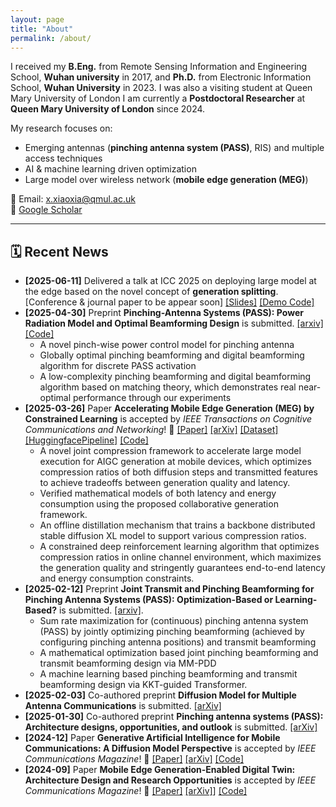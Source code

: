 ```yaml
---
layout: page
title: "About"
permalink: /about/
---
```


I received my **B.Eng.** from Remote Sensing Information and Engineering School, **Wuhan university** in 2017, and **Ph.D.** from Electronic Information School, **Wuhan University** in 2023.
I was also a visiting student at Queen Mary University of London
I am currently a **Postdoctoral Researcher** at **Queen Mary University of London** since 2024.  


My research focuses on:

- Emerging antennas (**pinching antenna system (PASS)**, RIS) and multiple access techniques
- AI & machine learning driven optimization
- Large model over wireless network (**mobile edge generation (MEG)**)


📧 Email: [x.xiaoxia@qmul.ac.uk](mailto:x.xiaoxia@qmul.ac.uk)  
🔗 [Google Scholar](https://scholar.google.com.hk/citations?user=3ifNbp0AAAAJ&hl)

---


## 🗓️ Recent News
- **[2025-06-11]** Delivered a talk at ICC 2025 on deploying large model at the edge based on the novel concept of **generation splitting**. [Conference & journal paper to be appear soon]
  [[Slides]](https://github.com/xiaoxiaxusummer/MEGSplitting/blob/main/Optimal%20Energy-Delay%20Tradeoff%20for%20MEG.pdf) [[Demo Code]](https://github.com/xiaoxiaxusummer/MEGSplitting)
- **[2025-04-30]** Preprint **Pinching-Antenna Systems (PASS): Power Radiation Model and Optimal Beamforming Design** is submitted. [[arxiv]](https://arxiv.org/abs/2505.00218) [[Code]](https://github.com/xiaoxiaxusummer/PASS_Discrete)
	- A novel pinch-wise power control model for pinching antenna
	- Globally optimal pinching beamforming and digital beamforming algorithm for discrete PASS activation
	- A low-complexity  pinching beamforming and digital beamforming algorithm based on matching theory, which demonstrates real near-optimal performance through our experiments
- **[2025-03-26]** Paper **Accelerating Mobile Edge Generation (MEG) by Constrained Learning** is accepted by *IEEE Transactions on Cognitive Communications and Networking*! 🎉 [[Paper]](https://ieeexplore.ieee.org/abstract/document/10955724) [[arXiv]](https://arxiv.org/pdf/2407.07245) [[Dataset]](https://huggingface.co/datasets/xiaoxiaxu/highresolution-laioncoco-aesthetic-MEG) [[HuggingfacePipeline]](https://huggingface.co/xiaoxiaxu/LowLatencyMEG_Backbone) [[Code]](https://github.com/xiaoxiaxusummer/LowLatencyMEG)
	- A novel joint compression framework to accelerate large model execution for AIGC generation at mobile devices, which optimizes compression ratios of both diffusion steps and transmitted features to achieve tradeoffs between generation quality and latency.  
	- Verified mathematical models of both latency and energy consumption using the proposed collaborative generation framework.
	- An offline distillation mechanism that trains a backbone distributed stable diffusion XL model to support various compression ratios. 
	- A constrained deep reinforcement learning algorithm that optimizes compression ratios in online channel environment, which maximizes the generation quality and stringently guarantees end-to-end latency and energy consumption constraints.
- **[2025-02-12]** Preprint **Joint Transmit and Pinching Beamforming for Pinching Antenna Systems (PASS): Optimization-Based or Learning-Based?** is submitted. [[arxiv]](https://arxiv.org/pdf/2502.08637).
	- Sum rate maximization for (continuous) pinching antenna system (PASS) by jointly optimizing pinching beamforming (achieved by configuring pinching antenna positions) and transmit beamforming
	- A mathematical optimization based joint pinching beamforming and transmit beamforming design via MM-PDD
 	- A machine learning based pinching beamforming and transmit beamforming design via KKT-guided Transformer. 
- **[2025-02-03]** Co-authored preprint **Diffusion Model for Multiple Antenna Communications** is submitted. [[arXiv]](https://arxiv.org/abs/2502.01841)
- **[2025-01-30]** Co-authored preprint **Pinching antenna systems (PASS): Architecture designs, opportunities, and outlook** is submitted. [[arXiv]](https://arxiv.org/abs/2501.18409)
- **[2024-12]** Paper **Generative Artificial Intelligence for Mobile Communications: A Diffusion Model Perspective** is accepted by *IEEE Communications Magazine*! 🎉 [[Paper]](https://ieeexplore.ieee.org/document/10812969) [[arXiv]](https://arxiv.org/pdf/2410.06389) [[Code]](https://github.com/xiaoxiaxusummer/GAI_COMM)
- **[2024-09]** Paper **Mobile Edge Generation-Enabled Digital Twin: Architecture Design and Research Opportunities** is accepted by *IEEE Communications Magazine*! 🎉 [[Paper]](https://ieeexplore.ieee.org/abstract/document/10812968) [[arXiv]](https://arxiv.org/abs/2407.02804)] [[Code]](https://github.com/xiaoxiaxusummer/MEG_DT)

